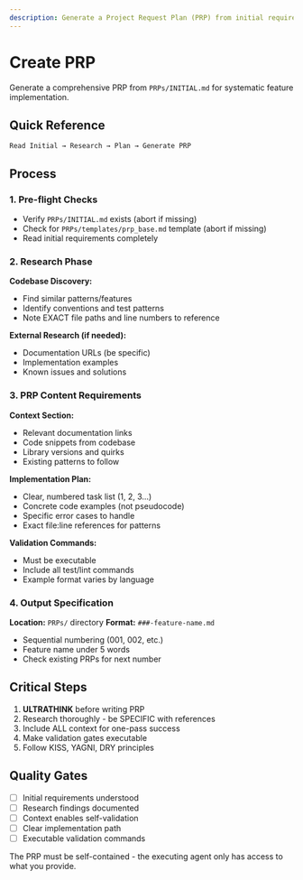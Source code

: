 ```yaml
---
description: Generate a Project Request Plan (PRP) from initial requirements
---
```


# Create PRP

Generate a comprehensive PRP from `PRPs/INITIAL.md` for systematic feature implementation.

## Quick Reference

`Read Initial → Research → Plan → Generate PRP`

## Process

### 1. Pre-flight Checks

- Verify `PRPs/INITIAL.md` exists (abort if missing)
- Check for `PRPs/templates/prp_base.md` template (abort if missing)
- Read initial requirements completely

### 2. Research Phase

**Codebase Discovery:**

- Find similar patterns/features
- Identify conventions and test patterns
- Note EXACT file paths and line numbers to reference

**External Research (if needed):**

- Documentation URLs (be specific)
- Implementation examples
- Known issues and solutions

### 3. PRP Content Requirements

**Context Section:**

- Relevant documentation links
- Code snippets from codebase
- Library versions and quirks
- Existing patterns to follow

**Implementation Plan:**

- Clear, numbered task list (1, 2, 3...)
- Concrete code examples (not pseudocode)
- Specific error cases to handle
- Exact file:line references for patterns

**Validation Commands:**

- Must be executable
- Include all test/lint commands
- Example format varies by language

### 4. Output Specification

**Location:** `PRPs/` directory
**Format:** `###-feature-name.md`

- Sequential numbering (001, 002, etc.)
- Feature name under 5 words
- Check existing PRPs for next number

## Critical Steps

1. **ULTRATHINK** before writing PRP
2. Research thoroughly - be SPECIFIC with references
3. Include ALL context for one-pass success
4. Make validation gates executable
5. Follow KISS, YAGNI, DRY principles

## Quality Gates

- [ ] Initial requirements understood
- [ ] Research findings documented
- [ ] Context enables self-validation
- [ ] Clear implementation path
- [ ] Executable validation commands

The PRP must be self-contained - the executing agent only has access to what you provide.
